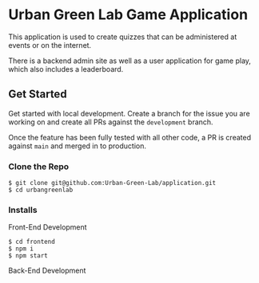 # Urban Green Lab Game Application

This application is used to create quizzes that can be administered at events or on the internet.

There is a backend admin site as well as a user application for game play, which also includes a leaderboard.

## Get Started
Get started with local development. Create a branch for the issue you are working on and create all PRs against the `development` branch.

Once the feature has been fully tested with all other code, a PR is created against `main` and merged in to production.

### Clone the Repo
```
$ git clone git@github.com:Urban-Green-Lab/application.git
$ cd urbangreenlab
```

### Installs
Front-End Development
```
$ cd frontend
$ npm i
$ npm start
```

Back-End Development

